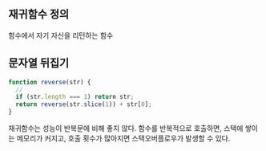 ## 재귀함수 정의

함수에서 자기 자신을 리턴하는 함수

## 문자열 뒤집기

```javascript
function reverse(str) {
  //
  if (str.length === 1) return str;
  return reverse(str.slice(1)) + str[0];
}
```

재귀함수는 성능이 반복문에 비해 좋지 않다. 함수를 반복적으로 호출하면, 스택에 쌓이는 메모리가 커지고, 호출 횟수가 많아지면 스택오버플로우가 발생할 수 있다.
